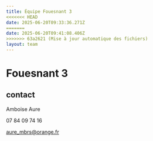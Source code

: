 ```yaml
---
title: Équipe Fouesnant 3
<<<<<<< HEAD
date: 2025-06-20T09:33:36.271Z
=======
date: 2025-06-20T09:41:08.406Z
>>>>>>> 63a2621 (Mise à jour automatique des fichiers)
layout: team
---
```


# Fouesnant 3



## contact 

 Amboise Aure

07 84 09 74 16

aure_mbrs@orange.fr

